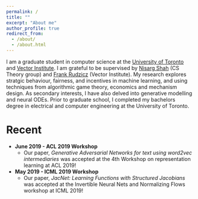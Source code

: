 ```yaml
---
permalink: /
title: ""
excerpt: "About me"
author_profile: true
redirect_from: 
  - /about/
  - /about.html
---
```


I am a graduate student in computer science at the [University of Toronto](https://web.cs.toronto.edu) and [Vector Institute](https://vectorinstitute.ai/).
I am grateful to be supervised by [Nisarg Shah](http://www.cs.toronto.edu/~nisarg/) \(CS Theory group\) and [Frank Rudzicz](http://www.cs.toronto.edu/~frank/) \(Vector Institute\). 
My research explores stratgic behaviour, fairness, and incentives in machine learning, and using techniques from algorithmic game theory, economics and mechanism design. 
As secondary interests, I have also delved into generative modelling and neural ODEs. 
Prior to graduate school, I completed my bachelors degree in electrical and computer engineering at the University of Toronto.

Recent 
======
* **June 2019 - ACL 2019 Workshop**
    * Our paper, *Generative Adversarial Networks for text using word2vec intermediaries* was accepted at the 4th Workshop on representation learning at ACL 2019!
* **May 2019 - ICML 2019 Workshop**
    * Our paper, *JacNet: Learning Functions with Structured Jacobians* was accepted at the Invertible Neural Nets and Normalizing Flows workshop at ICML 2019!

